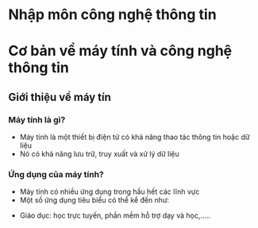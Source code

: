 # Nhập môn công nghệ thông tin
# Cơ bản về máy tính và công nghệ thông tin
## Giới thiệu về máy tín
### Máy tính là gì?
  - Máy tính là một thiết bị điện tử có khả năng thao tác thông tin hoặc dữ liệu
  - Nó có khả năng lưu trữ, truy xuất và xử lý dữ liệu
### Ứng dụng của máy tính?
  - Máy tính có nhiều ứng dụng trong hầu hết các lĩnh vực
  - Một số ứng dụng tiêu biểu có thể kể đến như:
  + Giáo dục: học trực tuyến, phần mềm hỗ trợ dạy và học,.....
